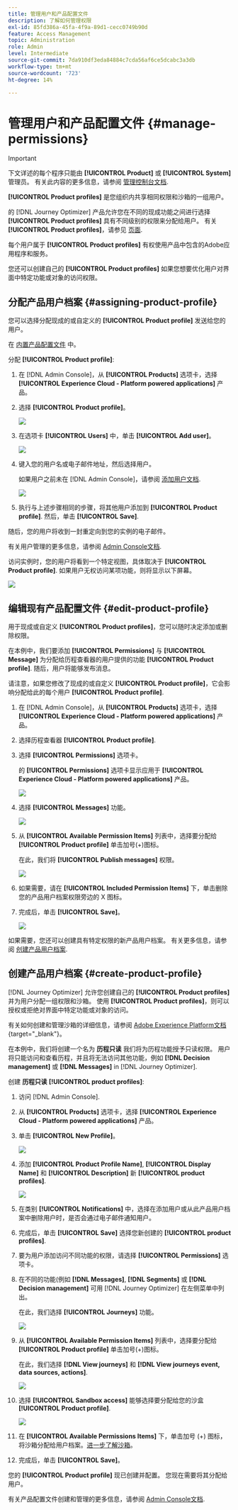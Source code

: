 ```yaml
---
title: 管理用户和产品配置文件
description: 了解如何管理权限
exl-id: 85fd386a-45fa-4f9a-89d1-cecc0749b90d
feature: Access Management
topic: Administration
role: Admin
level: Intermediate
source-git-commit: 7da910df3eda84884c7cda56af6ce5dcabc3a3db
workflow-type: tm+mt
source-wordcount: '723'
ht-degree: 14%

---
```


# 管理用户和产品配置文件 {#manage-permissions}

>[!IMPORTANT]
>
> 下文详述的每个程序只能由 **[!UICONTROL Product]** 或 **[!UICONTROL System]** 管理员。 有关此内容的更多信息，请参阅 [管理控制台文档](https://helpx.adobe.com/enterprise/admin-guide.html/enterprise/using/admin-roles.ug.html).

**[!UICONTROL Product profiles]** 是您组织内共享相同权限和沙箱的一组用户。

的 [!DNL Journey Optimizer] 产品允许您在不同的现成功能之间进行选择 **[!UICONTROL Product profiles]** 具有不同级别的权限来分配给用户。 有关 **[!UICONTROL Product profiles]**，请参见 [页面](ootb-product-profiles.md).

每个用户属于 **[!UICONTROL Product profiles]** 有权使用产品中包含的Adobe应用程序和服务。

您还可以创建自己的 **[!UICONTROL Product profiles]** 如果您想要优化用户对界面中特定功能或对象的访问权限。

## 分配产品用户档案 {#assigning-product-profile}

您可以选择分配现成的或自定义的 **[!UICONTROL Product profile]** 发送给您的用户。

在 [内置产品配置文件](ootb-product-profiles.md) 中。

分配 **[!UICONTROL Product profile]**:

1. 在 [!DNL Admin Console]，从 **[!UICONTROL Products]** 选项卡，选择 **[!UICONTROL Experience Cloud - Platform powered applications]** 产品。

1. 选择 **[!UICONTROL Product profile]**。

   ![](../assets/do-not-localize/access_control_2.png)

1. 在选项卡 **[!UICONTROL Users]** 中，单击 **[!UICONTROL Add user]**。

   ![](../assets/do-not-localize/access_control_3.png)

1. 键入您的用户名或电子邮件地址，然后选择用户。

   如果用户之前未在 [!DNL Admin Console]，请参阅 [添加用户文档](https://helpx.adobe.com/enterprise/admin-guide.html/enterprise/using/manage-users-individually.ug.html#add-users).

   ![](../assets/do-not-localize/access_control_4.png)

1. 执行与上述步骤相同的步骤，将其他用户添加到 **[!UICONTROL Product profile]**. 然后，单击 **[!UICONTROL Save]**.

随后，您的用户将收到一封重定向到您的实例的电子邮件。

有关用户管理的更多信息，请参阅 [Admin Console文档](https://helpx.adobe.com/enterprise/admin-guide.html/enterprise/using/manage-users-individually.ug.html).

访问实例时，您的用户将看到一个特定视图，具体取决于 **[!UICONTROL Product profile]**. 如果用户无权访问某项功能，则将显示以下屏幕。

![](../assets/do-not-localize/access_control_1.png)

## 编辑现有产品配置文件 {#edit-product-profile}

用于现成或自定义 **[!UICONTROL Product profiles]**，您可以随时决定添加或删除权限。

在本例中，我们要添加 **[!UICONTROL Permissions]** 与 **[!UICONTROL Message]** 为分配给历程查看器的用户提供的功能 **[!UICONTROL Product profile]**. 随后，用户将能够发布消息。

请注意，如果您修改了现成的或自定义 **[!UICONTROL Product profile]**，它会影响分配给此的每个用户 **[!UICONTROL Product profile]**.

1. 在 [!DNL Admin Console]，从 **[!UICONTROL Products]** 选项卡，选择 **[!UICONTROL Experience Cloud - Platform powered applications]** 产品。

1. 选择历程查看器 **[!UICONTROL Product profile]**.

1. 选择 **[!UICONTROL Permissions]** 选项卡。

   的 **[!UICONTROL Permissions]** 选项卡显示应用于 **[!UICONTROL Experience Cloud - Platform powered applications]** 产品。

   ![](../assets/do-not-localize/access_control_5.png)

1. 选择 **[!UICONTROL Messages]** 功能。

   ![](../assets/do-not-localize/access_control_6.png)

1. 从 **[!UICONTROL Available Permission Items]** 列表中，选择要分配给 **[!UICONTROL Product profile]** 单击加号(+)图标。

   在此，我们将 **[!UICONTROL Publish messages]** 权限。

   ![](../assets/do-not-localize/access_control_7.png)

1. 如果需要，请在 **[!UICONTROL Included Permission Items]** 下，单击删除您的产品用户档案权限旁边的 X 图标。

1. 完成后，单击 **[!UICONTROL Save]**。

   ![](../assets/do-not-localize/access_control_8.png)

如果需要，您还可以创建具有特定权限的新产品用户档案。 有关更多信息，请参阅 [创建产品用户档案](#create-product-profile).

## 创建产品用户档案 {#create-product-profile}

[!DNL Journey Optimizer] 允许您创建自己的 **[!UICONTROL Product profiles]** 并为用户分配一组权限和沙箱。 使用 **[!UICONTROL Product profiles]**，则可以授权或拒绝对界面中特定功能或对象的访问。

有关如何创建和管理沙箱的详细信息，请参阅 [Adobe Experience Platform文档](https://experienceleague.adobe.com/docs/experience-platform/sandbox/ui/user-guide.html?lang=zh-Hans){target=&quot;_blank&quot;}。

在本例中，我们将创建一个名为 **历程只读** 我们将为历程功能授予只读权限。 用户将只能访问和查看历程，并且将无法访问其他功能，例如 **[!DNL  Decision management]** 或 **[!DNL Messages]** in [!DNL Journey Optimizer].

创建 **历程只读** **[!UICONTROL product profiles]**:

1. 访问 [!DNL Admin Console].

1. 从 **[!UICONTROL Products]** 选项卡，选择 **[!UICONTROL Experience Cloud - Platform powered applications]** 产品。

1. 单击 **[!UICONTROL New Profile]**。

   ![](../assets/do-not-localize/access_control_9.png)

1. 添加 **[!UICONTROL Product Profile Name]**, **[!UICONTROL Display Name]** 和 **[!UICONTROL Description]** 新 **[!UICONTROL product profiles]**.

   ![](../assets/do-not-localize/access_control_10.png)

1. 在类别 **[!UICONTROL Notifications]** 中，选择在添加用户或从此产品用户档案中删除用户时，是否会通过电子邮件通知用户。

1. 完成后，单击 **[!UICONTROL Save]** 选择您新创建的 **[!UICONTROL product profiles]**.

1. 要为用户添加访问不同功能的权限，请选择 **[!UICONTROL Permissions]** 选项卡。

1. 在不同的功能(例如 **[!DNL Messages]**, **[!DNL Segments]** 或 **[!DNL Decision management]** 可用 [!DNL Journey Optimizer] 在左侧菜单中列出。

   在此，我们选择 **[!UICONTROL Journeys]** 功能。

   ![](../assets/do-not-localize/access_control_11.png)

1. 从 **[!UICONTROL Available Permission Items]** 列表中，选择要分配给 **[!UICONTROL Product profile]** 单击加号(+)图标。

   在此，我们选择 **[!DNL View journeys]** 和 **[!DNL View journeys event, data sources, actions]**.

   ![](../assets/do-not-localize/access_control_12.png)

1. 选择 **[!UICONTROL Sandbox access]** 能够选择要分配给您的沙盒 **[!UICONTROL Product profile]**.

   ![](../assets/do-not-localize/access_control_13.png)

1. 在 **[!UICONTROL Available Permissions Items]** 下，单击加号 (+) 图标，将沙箱分配给用户档案。[进一步了解沙箱](sandboxes.md)。

1. 完成后，单击 **[!UICONTROL Save]**。

您的 **[!UICONTROL Product profile]** 现已创建并配置。 您现在需要将其分配给用户。

有关产品配置文件创建和管理的更多信息，请参阅 [Admin Console文档](https://helpx.adobe.com/enterprise/admin-guide.html/enterprise/using/manage-product-profiles.ug.html).
